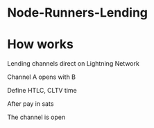 # Node-Runners-Lending

# How works

Lending channels direct on Lightning Network

Channel A opens with B

Define HTLC, CLTV time

After pay in sats

The channel is open
